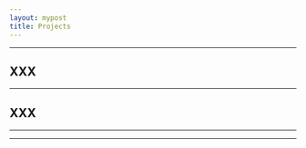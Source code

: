 ```yaml
---
layout: mypost
title: Projects
---
```


_________________

## XXX

_________________

## XXX

_________________

<!--
* Stereo Correpsondence based on [Pyramid Stereo Matching Network](https://github.com/JiaRenChang/PSMNet)
* Ground Truth Cleaning (RGB and Depth alignment) based on Iterative Closest Point
* Ranked 4th in 2019 MICCAI [SCARED Challenge](https://endovissub2019-scared.grand-challenge.org/)
* [More information about the method](http://longqian.me/2019/12/13/3d-reconstrcution-for-endoscopic-video/)


<div style="width: 100%; text-align: right;">
	<video width="100%" height="100%" align="right" src="/public/video/project_scared.mp4" type="video/mp4" autoplay loop muted></video>
</div>
-->
_________________
<!--
## Real-Time Telepresence

* Using Azure Kinect and Microsoft HoloLens 2
* Audience Award (best project award) for Medical Augmented Reality Summer School 2019
* More information: [Teleporting the Expert Surgeon into Your OR](http://longqian.me/2019/08/29/teleporting-the-expert-into-your-operating-room/)


<div style="width: 100%; text-align:right;">
	<video width="100%" height="100%" align="right" src="/public/video/project_marss.mp4" type="video/mp4" autoplay loop muted></video>
</div>


_________________

## ARAMIS

* Augmented Realiy Assistance for Minimally-Invasive Surgery
* CUDA-accelerated Semi-Global Block Matching algorithm
* Real-time streaming and visualization on HoloLens
* [Paper](https://link.springer.com/chapter/10.1007/978-3-030-32254-0_9) accepted for oral presentation at MICCAI 2019


<div style="width: 100%; text-align: right;">
	<video width="100%" height="100%" align="right" src="/public/video/project_aramis.mp4" type="video/mp4" autoplay loop muted></video>
</div>

_________________

## Restoring the Lost Awareness Caused by HMD Occlusion

* Current OST-HMDs occlude part of user's peripheral vision
* We use screen edge or LED indicators to restore the loss awareness
* [Paper](https://ieeexplore.ieee.org/document/8456571) accepted for ISMAR 2018 and IEEE TVCG


<div style="width: 100%; text-align: right;">
	<video width="100%" height="100%" align="right" src="/public/video/project_awareness.mp4" type="video/mp4" autoplay loop muted></video>
</div>

_________________

## ARssist

* [ARssist - Augmented Reality in Robotic Surgery](http://longqian.me/2019/04/09/arssist-augmented-reality-in-robotic-surgery/)
* Precise overlay of robotic instrument and endoscope FOV indicator


<div style="width: 100%; text-align: right;">
	<video width="100%" height="100%" align="right" src="/public/video/project_arssist.mp4" type="video/mp4" autoplay loop muted></video>
</div>


_________________

## dVRK Mixed Reality Extension

* [The Rationale behind dVRK-XR](http://longqian.me/2019/06/21/dvrk-xr/)
* Enable mixed reality research for da Vinci Research Kit


<div style="width: 100%; text-align: right;">
	<video width="100%" height="100%" align="right" src="/public/video/project_dvrkxr.mp4" type="video/mp4" autoplay loop muted></video>
</div>


_________________


## Display Calibration for Optical HMDs

* 3D-3D registration between the real world space and virtual space

<p class="full-width-clear">
<img src="/public/image/project_calib3d.png" width="100%" align="right"/>
</p>


_________________


## ARToolKit for HoloLens

* Open source [repo](https://github.com/qian256/HoloLensARToolKit)
* Native wrapper for ARToolKit library for UWP
* Performance optimization for HoloLens
* [More information about ARToolKit on HoloLens](http://longqian.me/2017/01/20/artoolkit-on-hololens/)

<p class="full-width-clear">
<img src="/public/image/artoolkit-hololens-minion-thumb.png" width="60%" align="right"/>
</p>


_________________


## Augmented Reality for Combat Medics Training



_________________


## An Ethernet-to-FireWire Bridge

* To ease the low-level communication for [da Vinci Research Kit](http://www.intuitive-foundation.org/dvrk/)

<p class="full-width-clear">
	<img src="/public/image/bridge.png" width="60%" align="right"/>
</p>
-->
